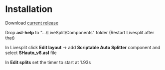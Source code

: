 # Installation
Download [current release](https://github.com/Dzoiver/SH-Autosplitter/releases/tag/v6)

Drop **asl-help** to "...\LiveSplit\Components" folder (Restart Livesplit after that)

In Livesplit click **Edit layout** -> add **Scriptable Auto Splitter** component and select **SHauto_v6.asl** file

In **Edit splits** set the timer to start at 1.93s 
